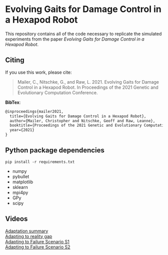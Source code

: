 # Evolving Gaits for Damage Control in a Hexapod Robot

This repository contains all of the code necessary to replicate the simulated experiments from the paper *Evolving Gaits for Damage Control in a Hexapod Robot*.

## Citing
If you use this work, please cite:

>Mailer, C., Nitschke, G., and Raw, L. 2021. Evolving Gaits for Damage Control in a Hexapod Robot. In Proceedings of the 2021 Genetic and Evolutionary Computation Conference.

**BibTex**:
```latex
@inproceedings{mailer2021,
  title={Evolving Gaits for Damage Control in a Hexapod Robot},
  author={Mailer, Christopher and Nitschke, Geoff and Raw, Leanne},
  booktitle={Proceedings of the 2021 Genetic and Evolutionary Computation Conference},
  year={2021}
}
``` 

## Python package dependencies
```shell
pip install -r requirements.txt
```
* numpy
* pybullet
* matplotlib
* sklearn
* mpi4py
* GPy
* scipy

## Videos
[Adaptation summary](https://youtu.be/3KyUpPa7iBk)\
[Adapting to reality gap](https://youtu.be/4OiwZUYhZuA)\
[Adapting to Failure Scenario S1](https://youtu.be/4rsNQu46i6c)\
[Adapting to Failure Scenario S2](https://youtu.be/6fp-Spu_-Wc)


